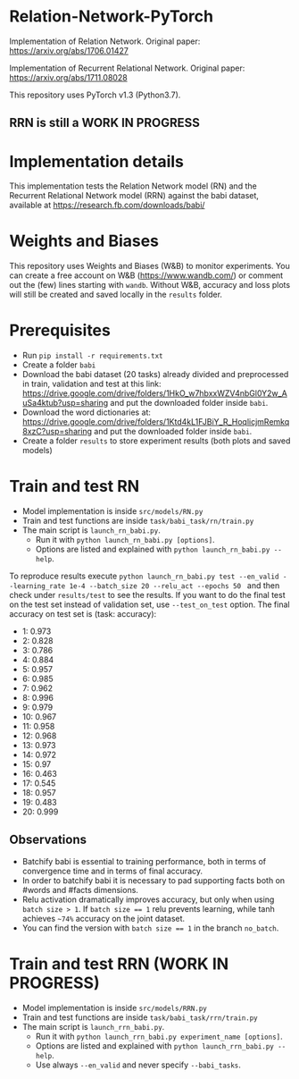 # Relation-Network-PyTorch
Implementation of Relation Network. Original paper: https://arxiv.org/abs/1706.01427

Implementation of Recurrent Relational Network. Original paper: https://arxiv.org/abs/1711.08028

This repository uses PyTorch v1.3 (Python3.7).

## RRN is still a WORK IN PROGRESS

# Implementation details
This implementation tests the Relation Network model (RN) and the Recurrent Relational Network model (RRN) against the babi dataset, available at https://research.fb.com/downloads/babi/

# Weights and Biases
This repository uses Weights and Biases (W&B) to monitor experiments. You can create a free account on W&B (https://www.wandb.com/) or comment out the (few) lines starting with `wandb`. Without W&B, accuracy and loss plots will still be created and saved locally in the `results` folder.

# Prerequisites
* Run `pip install -r requirements.txt`
* Create a folder `babi`
* Download the babi dataset (20 tasks) already divided and preprocessed in train, validation and test at this link: https://drive.google.com/drive/folders/1HkO_w7hbxxWZV4nbGl0Y2w_AuSa4ktub?usp=sharing and put the downloaded folder inside `babi`.
* Download the word dictionaries at: https://drive.google.com/drive/folders/1Ktd4kL1FJBiY_R_HoqlicjmRemkq8xzC?usp=sharing and put the downloaded folder inside `babi`.
* Create a folder `results` to store experiment results (both plots and saved models)

# Train and test RN
* Model implementation is inside `src/models/RN.py`
* Train and test functions are inside `task/babi_task/rn/train.py`
* The main script is `launch_rn_babi.py`.
  * Run it with `python launch_rn_babi.py [options]`.
  * Options are listed and explained with `python launch_rn_babi.py --help`.

To reproduce results execute `python launch_rn_babi.py test --en_valid --learning_rate 1e-4 --batch_size 20 --relu_act --epochs 50 ` and then check under `results/test` to see the results. If you want to do the final test on the test set instead of validation set, use `--test_on_test` option. The final accuracy on test set is (task: accuracy):
* 1: 0.973
* 2: 0.828
* 3: 0.786
* 4: 0.884
* 5: 0.957
* 6: 0.985
* 7: 0.962
* 8: 0.996
* 9: 0.979
* 10: 0.967
* 11: 0.958
* 12: 0.968
* 13: 0.973
* 14: 0.972
* 15: 0.97
* 16: 0.463
* 17: 0.545
* 18: 0.957
* 19: 0.483
* 20: 0.999


## Observations
* Batchify babi is essential to training performance, both in terms of convergence time and in terms of final accuracy.
* In order to batchify babi it is necessary to pad supporting facts both on #words and #facts dimensions.
* Relu activation dramatically improves accuracy, but only when using `batch size > 1`. If `batch size == 1` relu prevents learning, while tanh achieves `~74%` accuracy on the joint dataset.
* You can find the version with `batch size == 1` in the branch `no_batch`.

# Train and test RRN (WORK IN PROGRESS)
* Model implementation is inside `src/models/RRN.py`
* Train and test functions are inside `task/babi_task/rrn/train.py`
* The main script is `launch_rrn_babi.py`.
  * Run it with `python launch_rrn_babi.py experiment_name [options]`.
  * Options are listed and explained with `python launch_rrn_babi.py --help`.
  * Use always `--en_valid` and never specify `--babi_tasks`.
